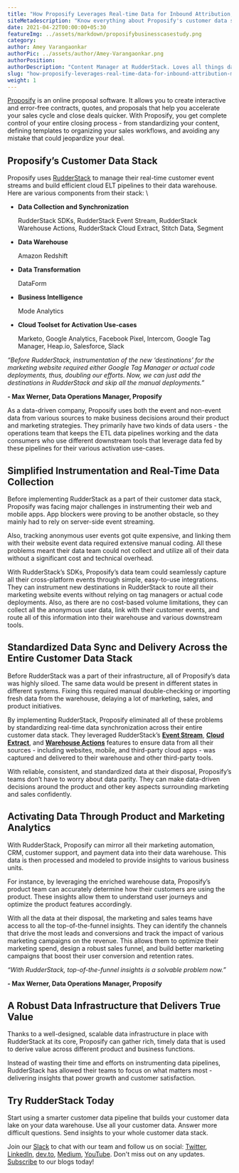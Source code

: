 ```yaml
---
title: "How Proposify Leverages Real-time Data for Inbound Attribution, Marketing, and Analytics"
siteMetadescription: "Know everything about Proposify's customer data stack, data collection, standardization, analytics, and more through this insightful blog."
date: 2021-04-22T00:00:00+05:30
featureImg: ../assets/markdown/proposifybusinesscasestudy.png
category:
author: Amey Varangaonkar
authorPic: ../assets/author/Amey-Varangaonkar.png
authorPosition:
authorDescription: "Content Manager at RudderStack. Loves all things data. Manchester United, music, and sci-fi fan, among other things."
slug: "how-proposify-leverages-real-time-data-for-inbound-attribution-marketing-and-analytics"
weight: 1
---
```


[Proposify](https://www.proposify.com/) is an online proposal software. It allows you to create interactive and error-free contracts, quotes, and proposals that help you accelerate your sales cycle and close deals quicker. With Proposify, you get complete control of your entire closing process - from standardizing your content, defining templates to organizing your sales workflows, and avoiding any mistake that could jeopardize your deal.


## Proposify’s Customer Data Stack

Proposify uses [RudderStack](https://rudderstack.com/) to manage their real-time customer event streams and build efficient cloud ELT pipelines to their data warehouse. Here are various components from their stack: \




*   **Data Collection and Synchronization**

    RudderStack SDKs, RudderStack Event Stream, RudderStack Warehouse Actions, RudderStack Cloud Extract, Stitch Data, Segment

*   **Data Warehouse**

    Amazon Redshift

*   **Data Transformation**

    DataForm

*   **Business Intelligence**

    Mode Analytics

*   **Cloud Toolset for Activation Use-cases**

    Marketo, Google Analytics, Facebook Pixel, Intercom, Google Tag Manager, Heap.io, Salesforce, Slack


_“Before RudderStack, instrumentation of the new ‘destinations’ for the marketing website required either Google Tag Manager or actual code deployments, thus, doubling our efforts. Now, we can just add the destinations in RudderStack and skip all the manual deployments.”_



   **- Max Werner, Data Operations Manager, Proposify**

As a data-driven company, Proposify uses both the event and non-event data from various sources to make business decisions around their product and marketing strategies. They primarily have two kinds of data users - the operations team that keeps the ETL data pipelines working and the data consumers who use different downstream tools that leverage data fed by these pipelines for their various activation use-cases.


## Simplified Instrumentation and Real-Time Data Collection

Before implementing RudderStack as a part of their customer data stack, Proposify was facing major challenges in instrumenting their web and mobile apps. App blockers were proving to be another obstacle, so they mainly had to rely on server-side event streaming. 

Also, tracking anonymous user events got quite expensive, and linking them with their website event data required extensive manual coding. All these problems meant their data team could not collect and utilize all of their data without a significant cost and technical overhead.

With RudderStack’s SDKs, Proposify’s data team could seamlessly capture all their cross-platform events through simple, easy-to-use integrations. They can instrument new destinations in RudderStack to route all their marketing website events without relying on tag managers or actual code deployments. Also, as there are no cost-based volume limitations, they can collect all the anonymous user data, link with their customer events, and route all of this information into their warehouse and various downstream tools.


## Standardized Data Sync and Delivery Across the Entire Customer Data Stack

Before RudderStack was a part of their infrastructure, all of Proposify’s data was highly siloed. The same data would be present in different states in different systems. Fixing this required manual double-checking or importing fresh data from the warehouse, delaying a lot of marketing, sales, and product initiatives.

By implementing RudderStack, Proposify eliminated all of these problems by standardizing real-time data synchronization across their entire customer data stack. They leveraged RudderStack’s **[Event Stream](https://rudderstack.com/#event_stream)**, **[Cloud Extract](https://rudderstack.com/#cloud_extract)**, and **[Warehouse Actions](https://rudderstack.com/#warehouse_actions)** features to ensure data from all their sources - including websites, mobile, and third-party cloud apps - was captured and delivered to their warehouse and other third-party tools.

With reliable, consistent, and standardized data at their disposal, Proposify’s teams don’t have to worry about data parity. They can make data-driven decisions around the product and other key aspects surrounding marketing and sales confidently.


## Activating Data Through Product and Marketing Analytics

With RudderStack, Proposify can mirror all their marketing automation, CRM, customer support, and payment data into their data warehouse. This data is then processed and modeled to provide insights to various business units.

For instance, by leveraging the enriched warehouse data, Proposify’s product team can accurately determine how their customers are using the product. These insights allow them to understand user journeys and optimize the product features accordingly. 

With all the data at their disposal, the marketing and sales teams have access to all the top-of-the-funnel insights. They can identify the channels that drive the most leads and conversions and track the impact of various marketing campaigns on the revenue. This allows them to optimize their marketing spend, design a robust sales funnel, and build better marketing campaigns that boost their user conversion and retention rates.

_“With RudderStack, top-of-the-funnel insights is a solvable problem now.”_



   **- Max Werner, Data Operations Manager, Proposify**


## A Robust Data Infrastructure that Delivers True Value

Thanks to a well-designed, scalable data infrastructure in place with RudderStack at its core, Proposify can gather rich, timely data that is used to derive value across different product and business functions. 

Instead of wasting their time and efforts on instrumenting data pipelines, RudderStack has allowed their teams to focus on what matters most - delivering insights that power growth and customer satisfaction.

## Try RudderStack Today

Start using a smarter customer data pipeline that builds your customer data lake on your data warehouse. Use all your customer data. Answer more difficult questions. Send insights to your whole customer data stack. 

Join our [Slack](https://resources.rudderstack.com/join-rudderstack-slack) to chat with our team and follow us on social: [Twitter](https://twitter.com/RudderStack), [LinkedIn](https://www.linkedin.com/company/rudderlabs/), [dev.to](https://dev.to/rudderstack), [Medium](https://rudderstack.medium.com/), [YouTube](https://www.youtube.com/channel/UCgV-B77bV_-LOmKYHw8jvBw). Don't miss out on any updates. [Subscribe](https://rudderstack.com/blog/) to our blogs today!
